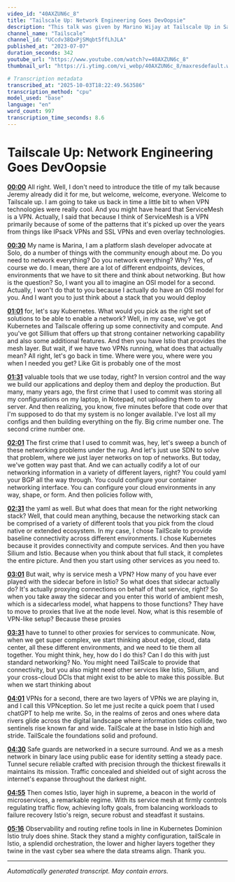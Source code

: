 ```yaml
---
video_id: "40AXZUN6c_8"
title: "Tailscale Up: Network Engineering Goes DevOopsie"
description: "This talk was given by Marino Wijay at Tailscale Up in San Francisco on Wednesday, May 31, 2023...."
channel_name: "Tailscale"
channel_id: "UCcdv38QxPjSMqbt5ffLhJLA"
published_at: "2023-07-07"
duration_seconds: 342
youtube_url: "https://www.youtube.com/watch?v=40AXZUN6c_8"
thumbnail_url: "https://i.ytimg.com/vi_webp/40AXZUN6c_8/maxresdefault.webp"

# Transcription metadata
transcribed_at: "2025-10-03T18:22:49.563586"
transcription_method: "cpu"
model_used: "base"
language: "en"
word_count: 997
transcription_time_seconds: 8.6
---
```


# Tailscale Up: Network Engineering Goes DevOopsie

**[00:00](https://youtube.com/watch?v=40AXZUN6c_8&t=0s)** All right. Well, I don't need to introduce the title of my talk because Jeremy already did it for me, but welcome, welcome, everyone. Welcome to Tailscale up. I am going to take us back in time a little bit to when VPN technologies were really cool. And you might have heard that ServiceMesh is a VPN. Actually, I said that because I think of ServiceMesh is a VPN primarily because of some of the patterns that it's picked up over the years from things like IPsack VPNs and SSL VPNs and even overlay technologies.

**[00:30](https://youtube.com/watch?v=40AXZUN6c_8&t=30s)** My name is Marina, I am a platform slash developer advocate at Solo, do a number of things with the community enough about me. Do you need to network everything? Do you network everything? Why? Yes, of course we do. I mean, there are a lot of different endpoints, devices, environments that we have to sit there and think about networking. But how is the question? So, I want you all to imagine an OSI model for a second. Actually, I won't do that to you because I actually do have an OSI model for you. And I want you to just think about a stack that you would deploy

**[01:01](https://youtube.com/watch?v=40AXZUN6c_8&t=61s)** for, let's say Kubernetes. What would you pick as the right set of solutions to be able to enable a network? Well, in my case, we've got Kubernetes and Tailscale offering up some connectivity and compute. And you've got Sillium that offers up that strong container networking capability and also some additional features. And then you have Istio that provides the mesh layer. But wait, if we have two VPNs running, what does that actually mean? All right, let's go back in time. Where were you, where were you when I needed you get? Like Git is probably one of the most

**[01:31](https://youtube.com/watch?v=40AXZUN6c_8&t=91s)** valuable tools that we use today, right? In version control and the way we build our applications and deploy them and deploy the production. But many, many years ago, the first crime that I used to commit was storing all my configurations on my laptop, in Notepad, not uploading them to any server. And then realizing, you know, five minutes before that code over that I'm supposed to do that my system is no longer available. I've lost all my configs and then building everything on the fly. Big crime number one. The second crime number one.

**[02:01](https://youtube.com/watch?v=40AXZUN6c_8&t=121s)** The first crime that I used to commit was, hey, let's sweep a bunch of these networking problems under the rug. And let's just use SDN to solve that problem, where we just layer networks on top of networks. But today, we've gotten way past that. And we can actually codify a lot of our networking information in a variety of different layers, right? You could yaml your BGP all the way through. You could configure your container networking interface. You can configure your cloud environments in any way, shape, or form. And then policies follow with,

**[02:31](https://youtube.com/watch?v=40AXZUN6c_8&t=151s)** the yaml as well. But what does that mean for the right networking stack? Well, that could mean anything, because the networking stack can be comprised of a variety of different tools that you pick from the cloud native or extended ecosystem. In my case, I chose TailScale to provide baseline connectivity across different environments. I chose Kubernetes because it provides connectivity and compute services. And then you have Silium and Istio. Because when you think about that full stack, it completes the entire picture. And then you start using other services as you need to.

**[03:01](https://youtube.com/watch?v=40AXZUN6c_8&t=181s)** But wait, why is service mesh a VPN? How many of you have ever played with the sidecar before in Istio? So what does that sidecar actually do? It's actually proxying connections on behalf of that service, right? So when you take away the sidecar and you enter this world of ambient mesh, which is a sidecarless model, what happens to those functions? They have to move to proxies that live at the node level. Now, what is this resemble of VPN-like setup? Because these proxies

**[03:31](https://youtube.com/watch?v=40AXZUN6c_8&t=211s)** have to tunnel to other proxies for services to communicate. Now, when we get super complex, we start thinking about edge, cloud, data center, all these different environments, and we need to tie them all together. You might think, hey, how do I do this? Can I do this with just standard networking? No. You might need TailScale to provide that connectivity, but you also might need other services like Istio, Silium, and your cross-cloud DCIs that might exist to be able to make this possible. But when we start thinking about

**[04:01](https://youtube.com/watch?v=40AXZUN6c_8&t=241s)** VPNs for a second, there are two layers of VPNs we are playing in, and I call this VPNception. So let me just recite a quick poem that I used chatGPT to help me write. So, in the realms of zeros and ones where data rivers glide across the digital landscape where information tides collide, two sentinels rise known far and wide. TailScale at the base in Istio high and stride. TailScale the foundations solid and profound.

**[04:30](https://youtube.com/watch?v=40AXZUN6c_8&t=270s)** Safe guards are networked in a secure surround. And we as a mesh network in binary lace using public ease for identity setting a steady pace. Tunnel secure reliable crafted with precision through the thickest firewalls it maintains its mission. Traffic concealed and shielded out of sight across the internet's expanse throughout the darkest night.

**[04:55](https://youtube.com/watch?v=40AXZUN6c_8&t=295s)** Then comes Istio, layer high in supreme, a beacon in the world of microservices, a remarkable regime. With its service mesh at firmly controls regulating traffic flow, achieving lofty goals, from balancing workloads to failure recovery Istio's reign, secure robust and steadfast it sustains.

**[05:16](https://youtube.com/watch?v=40AXZUN6c_8&t=316s)** Observability and routing refine tools in line in Kubernetes Dominion Istio truly does shine. Stack they stand a mighty configuration, tailScale in Istio, a splendid orchestration, the lower and higher layers together they twine in the vast cyber sea where the data streams align. Thank you.

---

*Automatically generated transcript. May contain errors.*
